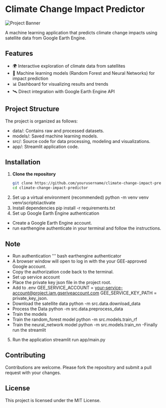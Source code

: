 # Climate Change Impact Predictor

![Project Banner](app/assets/banner.png)

A machine learning application that predicts climate change impacts using satellite data from Google Earth Engine.

## Features

- 🌍 Interactive exploration of climate data from satellites
- 🤖 Machine learning models (Random Forest and Neural Networks) for impact prediction
- 📊 Dashboard for visualizing results and trends
- 🛰️ Direct integration with Google Earth Engine API

## Project Structure

The project is organized as follows:
- data/: Contains raw and processed datasets.
- models/: Saved machine learning models.
- src/: Source code for data processing, modeling and visualizations.
- app/: Streamlit application code.

## Installation

1. **Clone the repository**
   ```bash
   git clone https://github.com/yourusername/climate-change-impact-predictor.git
   cd climate-change-impact-predictor
2. Set up a virtual environment (recommended)
python -m venv venv
venv\scripts\activate
3. Install dependencies
   pip install -r requirements.txt
4. Set up Google Earth Engine authentication
- Create a Google Earth Engine account.
- run earthengine authenticate in your terminal and follow the instructions.
## Note
- Run authentication
   ''' bash
     earthengine authenticator
- A browser window will open to log in with the your GEE-approved Google account.
- Copy the authorization code back to the terminal.
- Set up service account
- Place the private key json file in the project root.
- Add to .env
GEE_SERVICE_ACCOUNT = your-service-account@project.iam.gseriveaccount.com
GEE_SERVICE_KEY_PATH = private_key_json.
- Download the satellite data
 python -m src.data.download_data
- Process the Data
 python -m src.data.preprocess_data
- Train the models
- Train the random_forest model
python -m src.models.train_rf
- Train the neural_network model
python -m src.models.train_nn
-Finally run the streamlit
5. Run the application
   streamlit run app/main.py

## Contributing

Contributions are welcome. Please fork the repository and submit a pull request with your changes.

## License
This project is licensed under the MIT License.
